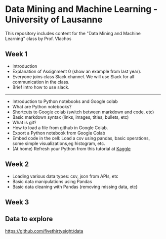 # Data Mining and Machine Learning - University of Lausanne

This repository includes content for the "Data Mining and Machine Learning" class by Prof. Vlachos


## Week 1
- Introduction
- Explanation of Assignment 0 (show an example from last year).
- Everyone joins class Slack channel. We will use Slack for all communication in the class.
- Brief intro how to use slack.
------
- Introduction to Python notebooks and Google colab
- What are Python notebooks?
- Shortcuts to Google colab (switch between markdown and code, etc)
- Basic markdown syntax (links, images, titles, bullets, etc)
- What is git?
- How to load a file from github in Google Colab.
- Export a Python notebook from Google Colab
- Embed code in the cell: Load a csv using pandas, basic operations, some simple visualizations,eg histogram, etc.
- (At home) Refresh your Python from this tutorial at [Kaggle](https://www.kaggle.com/learn/python)

## Week 2
- Loading various data types: csv, json from APIs, etc 
- Basic data manipulations using Pandas
- Basic data cleaning with Pandas (removing missing data, etc)

## Week 3

## Data to explore
https://github.com/fivethirtyeight/data
